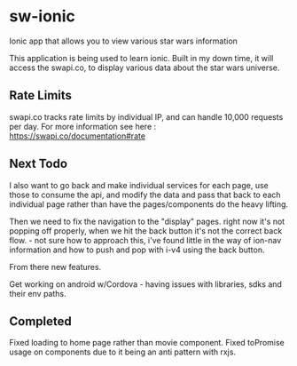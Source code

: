 # sw-ionic
Ionic app that allows you to view various star wars information


This application is being used to learn ionic. 
Built in my down time, it will access the swapi.co, to display various data about the star wars universe. 

Rate Limits 
------------
swapi.co tracks rate limits by individual IP, and can handle 10,000 requests per day. 
For more information see here : https://swapi.co/documentation#rate


Next Todo
-----------

I also want to go back and make individual services for each page, use those to consume the 
api, and modify the data and pass that back to each individual page rather than have the 
pages/components do the heavy lifting.

Then we need to fix the navigation to the "display" pages. right now it's not popping off properly, 
when we hit the back button it's not the correct back flow. - not sure how to approach this, i've found 
little in the way of ion-nav information and how to push and pop with i-v4 using the back button. 

From there new features. 

Get working on android w/Cordova - having issues with libraries, sdks and their env paths.

Completed
----------

Fixed loading to home page rather than movie component. 
Fixed toPromise usage on components due to it being an anti pattern with rxjs.